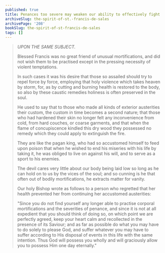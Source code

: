 ```yaml
---
published: true
title: Penances too severe may weaken our ability to effectively fight temptations
archiveSlug: the-spirit-of-st.-francis-de-sales
archivePage: '208'
bookSlug: the-spirit-of-st-francis-de-sales
tags: []
---
```


> *UPON THE SAME SUBJECT.*
>
> Blessed Francis was no great friend of unusual mortifications, and did not wish them to be practised except in the pressing necessity of violent temptations.
>
> In such cases it was his desire that those so assailed should try to repel force by force, employing that holy violence which takes heaven by storm, for, as by cutting and burning health is restored to the body, so also by these caustic remedies holiness is often preserved in the soul.
>
> He used to say that to those who made all kinds of exterior austerities their custom, the custom in time becomes a second nature; that those who had hardened their skin no longer felt any inconvenience from cold, from hard couches, or coarse garments, and that when the flame of concupiscence kindled this dry wood they possessed no remedy which they could apply to extinguish the fire.
>
> They are like the pagan king, who had so accustomed himself to feed upon poison that when he wished to end his miseries with his life by taking it, he was obliged to live on against his will, and to serve as a sport to his enemies.
>
> The devil cares very little about our body being laid low so long as he can hold on to us by the vices of the soul; and so cunning is he that often out of bodily mortifications, he extracts matter for vanity.
>
> Our holy Bishop wrote as follows to a person who regretted that her health prevented her from continuing her accustomed austerities:
>
> "Since you do not find yourself any longer able to practise corporal mortifications and the severities of penance, and since it is not at all expedient that you should think of doing so, on which point we are perfectly agreed, keep your heart calm and recollected in the presence of its Saviour; and as far as possible do what you may have to do solely to please God, and suffer whatever you may have to suffer according to His disposal of events in this life with the same intention. Thus God will possess you wholly and will graciously allow you to possess Him one day eternally."
